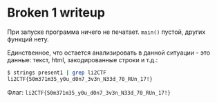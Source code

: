 # Broken 1 writeup

При запуске программа ничего не печатает. `main()` пустой, других функций нету.

Единственное, что остается анализировать в данной ситуации - это данные: текст, html, закодированные строки и т.д.:

```bash
$ strings present1 | grep li2CTF
li2CTF{50m371m35_y0u_d0n7_3v3n_N33d_70_RUn_17!}
```

Флаг: `li2CTF{50m371m35_y0u_d0n7_3v3n_N33d_70_RUn_17!}`
